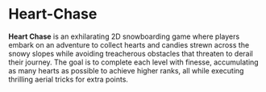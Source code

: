 # Heart-Chase
**Heart Chase** is an exhilarating 2D snowboarding game where players embark on an adventure to collect hearts and candies strewn across the snowy slopes while avoiding treacherous obstacles that threaten to derail their journey. The goal is to complete each level with finesse, accumulating as many hearts as possible to achieve higher ranks, all while executing thrilling aerial tricks for extra points.
